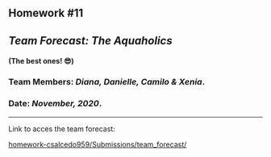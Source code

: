 ## Homework #11
## *Team Forecast: The Aquaholics*
#### (The best ones! :sunglasses:)

### Team Members:  *Diana, Danielle, Camilo & Xenia*.
### Date: *November, 2020*.

---


Link to acces the team forecast:

[homework-csalcedo959/Submissions/team_forecast/](https://github.com/HAS-Tools-Fall2020/homework-csalcedo959/tree/master/Submissions/team_forecast)
